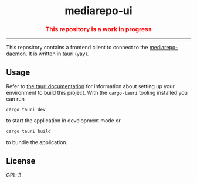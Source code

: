 <h1 align="center">
mediarepo-ui
</h1>
<h3 align="center" style="color:red">This repository is a work in progress</h3>

- - -

This repository contains a frontend client to connect to the [mediarepo-daemon](https://github.com/Trivernis/mediarepo-daemon).
It is written in tauri (yay).

## Usage

Refer to [the tauri documentation](https://tauri.studio/en/docs/getting-started) for information about setting up your environment to build this project.
With the `cargo-tauri` tooling installed you can run
```
cargo tauri dev
```
to start the application in development mode or 
```
cargo tauri build
```
to bundle the application.

## License

GPL-3
